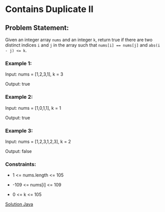 # Contains Duplicate II

## Problem Statement:

Given an integer array `nums` and an integer `k`, return true if there are two distinct indices `i` and `j` in the array such that `nums[i] == nums[j]` and `abs(i - j) <= k`.

### Example 1:

Input: nums = [1,2,3,1], k = 3

Output: true

### Example 2:

Input: nums = [1,0,1,1], k = 1

Output: true

### Example 3:

Input: nums = [1,2,3,1,2,3], k = 2

Output: false

### Constraints:


* 1 <= nums.length <= 105

* -109 <= nums[i] <= 109

* 0 <= k <= 105

[Solution Java](./solution.java)
